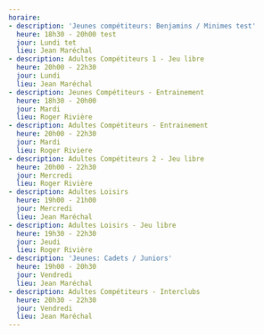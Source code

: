 ```yaml
---
horaire:
- description: 'Jeunes compétiteurs: Benjamins / Minimes test'
  heure: 18h30 - 20h00 test
  jour: Lundi tet
  lieu: Jean Maréchal
- description: Adultes Compétiteurs 1 - Jeu libre
  heure: 20h00 - 22h30
  jour: Lundi
  lieu: Jean Maréchal
- description: Jeunes Compétiteurs - Entrainement
  heure: 18h30 - 20h00
  jour: Mardi
  lieu: Roger Rivière
- description: Adultes Compétiteurs - Entrainement
  heure: 20h00 - 22h30
  jour: Mardi
  lieu: Roger Riviere
- description: Adultes Compétiteurs 2 - Jeu libre
  heure: 20h00 - 22h30
  jour: Mercredi
  lieu: Roger Rivière
- description: Adultes Loisirs
  heure: 19h00 - 21h00
  jour: Mercredi
  lieu: Jean Maréchal
- description: Adultes Loisirs - Jeu libre
  heure: 19h30 - 22h30
  jour: Jeudi
  lieu: Roger Rivière
- description: 'Jeunes: Cadets / Juniors'
  heure: 19h00 - 20h30
  jour: Vendredi
  lieu: Jean Maréchal
- description: Adultes Compétiteurs - Interclubs
  heure: 20h30 - 22h30
  jour: Vendredi
  lieu: Jean Maréchal
---
```


